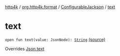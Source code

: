 [http4k](../../index.md) / [org.http4k.format](../index.md) / [ConfigurableJackson](index.md) / [text](./text.md)

# text

`open fun text(value: JsonNode): `[`String`](https://kotlinlang.org/api/latest/jvm/stdlib/kotlin/-string/index.html) [(source)](https://github.com/http4k/http4k/blob/master/http4k-format-jackson/src/main/kotlin/org/http4k/format/Jackson.kt#L88)

Overrides [Json.text](../-json/text.md)

